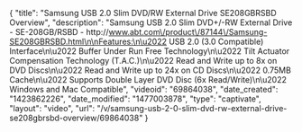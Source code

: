 {
    "title": "Samsung USB 2.0 Slim DVD\/RW External Drive SE208GBRSBD Overview",
    "description": "Samsung USB 2.0 Slim DVD+\/-RW External Drive - SE-208GB\/RSBD - http:\/\/www.abt.com\/product\/87144\/Samsung-SE208GBRSBD.html\n\nFeatures:\n\u2022 USB 2.0 (3.0 Compatible) Interface\n\u2022 Buffer Under Run Free Technology\n\u2022 Tilt Actuator Compensation Technology (T.A.C.)\n\u2022 Read and Write up to 8x on DVD Discs\n\u2022 Read and Write up to 24x on CD Discs\n\u2022 0.75MB Cache\n\u2022 Supports Double Layer DVD Disc (6x Read\/Write)\n\u2022 Windows and Mac Compatible",
    "videoid": "69864038",
    "date_created": "1423862226",
    "date_modified": "1477003878",
    "type": "captivate",
    "layout": "video",
    "url": "\/v\/samsung-usb-2-0-slim-dvd-rw-external-drive-se208gbrsbd-overview\/69864038"
}